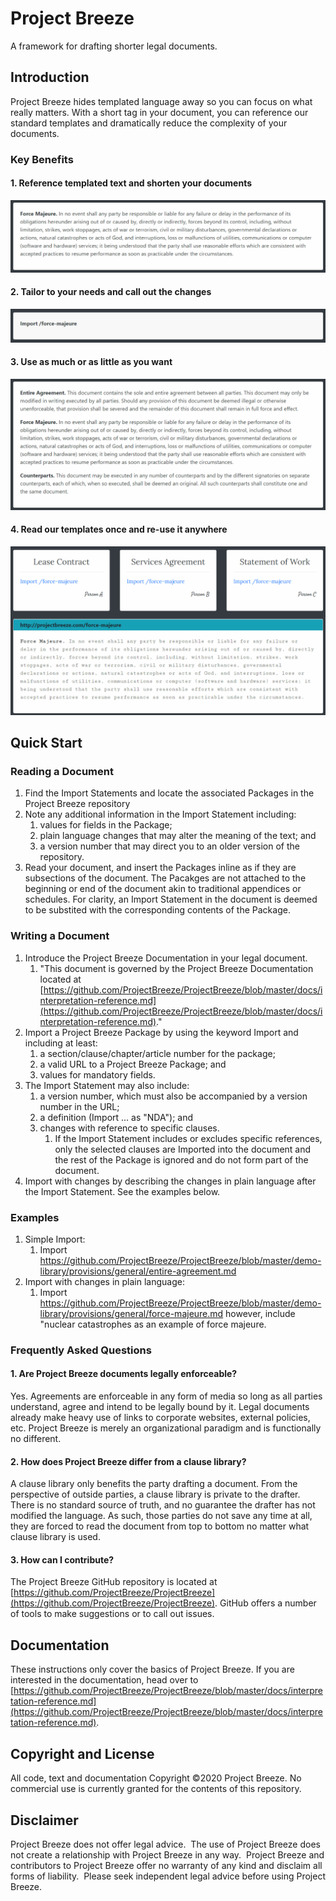 # Project Breeze

A framework for drafting shorter legal documents.

## Introduction

Project Breeze hides templated language away so you can focus on what really matters.  With a short tag in your document, you can reference our standard templates and dramatically reduce the complexity of your documents.

### Key Benefits

#### 1. Reference templated text and shorten your documents

![Reference text with an import statement](https://github.com/ProjectBreeze/ProjectBreeze/raw/master/docs/resources/images/animated/example-import.gif)

#### 2. Tailor to your needs and call out the changes

![Customize an import statement](https://github.com/ProjectBreeze/ProjectBreeze/raw/master/docs/resources/images/animated/example-customization.gif)

#### 3. Use as much or as little as you want

![Choose to use as much or as little as you want](https://github.com/ProjectBreeze/ProjectBreeze/raw/master/docs/resources/images/animated/example-minimal-use.gif)

#### 4. Read our templates once and re-use it anywhere

![Read once and never again](https://github.com/ProjectBreeze/ProjectBreeze/raw/master/docs/resources/images/animated/example-read-once.gif)

## Quick Start

### Reading a Document

1. Find the Import Statements and locate the associated Packages in the Project Breeze repository
2. Note any additional information in the Import Statement including:
   1. values for fields in the Package;
   2. plain language changes that may alter the meaning of the text; and
   3. a version number that may direct you to an older version of the repository.
3. Read your document, and insert the Packages inline as if they are subsections of the document.  The Pacakges are not attached to the beginning or end of the document akin to traditional appendices or schedules.  For clarity, an Import Statement in the document is deemed to be substited with the corresponding contents of the Package.

### Writing a Document

1. Introduce the Project Breeze Documentation in your legal document.
   1. "This document is governed by the Project Breeze Documentation located at [https://github.com/ProjectBreeze/ProjectBreeze/blob/master/docs/interpretation-reference.md](https://github.com/ProjectBreeze/ProjectBreeze/blob/master/docs/interpretation-reference.md)."
2. Import a Project Breeze Package by using the keyword Import and including at least:
   1. a section/clause/chapter/article number for the package;
   2. a valid URL to a Project Breeze Package; and
   3. values for mandatory fields.
3. The Import Statement may also include:
   1. a version number, which must also be accompanied by a version number in the URL;
   2. a definition (Import ... as "NDA"); and
   3. changes with reference to specific clauses.
      1. If the Import Statement includes or excludes specific references, only the selected clauses are Imported into the document and the rest of the Package is ignored and do not form part of the document.
4. Import with changes by describing the changes in plain language after the Import Statement.  See the examples below.

### Examples

1.  Simple Import:
    1.  Import https://github.com/ProjectBreeze/ProjectBreeze/blob/master/demo-library/provisions/general/entire-agreement.md
2.  Import with changes in plain language:
    1.  Import https://github.com/ProjectBreeze/ProjectBreeze/blob/master/demo-library/provisions/general/force-majeure.md however, include "nuclear catastrophes as an example of force majeure.


### Frequently Asked Questions

#### 1. Are Project Breeze documents legally enforceable?

Yes.  Agreements are enforceable in any form of media so long as all parties understand, agree and intend to be legally bound by it.  Legal documents already make heavy use of links to corporate websites, external policies, etc.  Project Breeze is merely an organizational paradigm and is functionally no different.

#### 2. How does Project Breeze differ from a clause library?

A clause library only benefits the party drafting a document.  From the perspective of outside parties, a clause library is private to the drafter.  There is no standard source of truth, and no guarantee the drafter has not modified the language.  As such, those parties do not save any time at all, they are forced to read the document from top to bottom no matter what clause library is used.

#### 3. How can I contribute?

The Project Breeze GitHub repository is located at [https://github.com/ProjectBreeze/ProjectBreeze](https://github.com/ProjectBreeze/ProjectBreeze).  GitHub offers a number of tools to make suggestions or to call out issues.

## Documentation

These instructions only cover the basics of Project Breeze.  If you are interested in the documentation, head over to [https://github.com/ProjectBreeze/ProjectBreeze/blob/master/docs/interpretation-reference.md](https://github.com/ProjectBreeze/ProjectBreeze/blob/master/docs/interpretation-reference.md).

## Copyright and License

All code, text and documentation Copyright ©2020 Project Breeze.  No commercial use is currently granted for the contents of this repository.

## Disclaimer

Project Breeze does not offer legal advice.  The use of Project Breeze does not create a relationship with Project Breeze in any way.  Project Breeze and contributors to Project Breeze offer no warranty of any kind and disclaim all forms of liability.  Please seek independent legal advice before using Project Breeze.